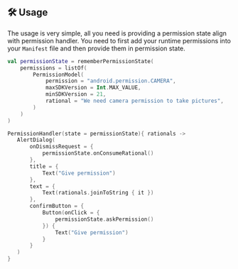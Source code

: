 

## 🛠️ Usage

The usage is very simple, all you need is providing a permission state align with permission handler.
You need to first add your runtime permissions into your `Manifest` file and then provide them in permission state.

```kotlin
val permissionState = rememberPermissionState(
    permissions = listOf(
        PermissionModel(
            permission = "android.permission.CAMERA",
            maxSDKVersion = Int.MAX_VALUE,
            minSDKVersion = 21,
            rational = "We need camera permission to take pictures",
        )
    )
)

PermissionHandler(state = permissionState){ rationals ->
   AlertDialog(
       onDismissRequest = {
           permissionState.onConsumeRational()
       },
       title = {
           Text("Give permission")
       },
       text = {
           Text(rationals.joinToString { it })
       },
       confirmButton = {
           Button(onClick = {
               permissionState.askPermission()
           }) {
               Text("Give permission")
           }
       }
   )
}
```
